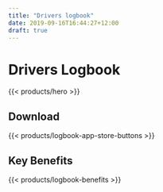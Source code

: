 ```yaml
---
title: "Drivers logbook"
date: 2019-09-16T16:44:27+12:00
draft: true
---
```


# Drivers Logbook

{{< products/hero >}}

## Download

{{< products/logbook-app-store-buttons >}}

## Key Benefits

{{< products/logbook-benefits >}}



 